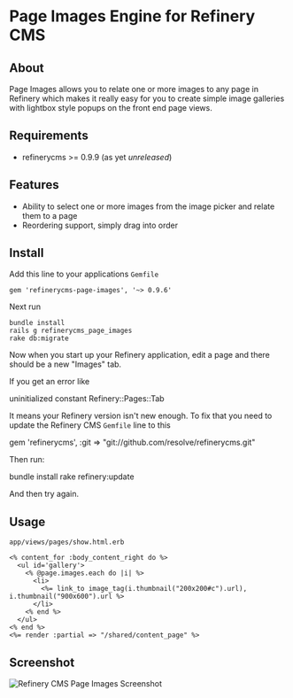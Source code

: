 # Page Images Engine for Refinery CMS

## About

Page Images allows you to relate one or more images to any page in Refinery which makes it really easy for you to create simple image galleries with lightbox style popups on the front end page views.

## Requirements

* refinerycms >= 0.9.9 (as yet *unreleased*)

## Features

* Ability to select one or more images from the image picker and relate them to a page
* Reordering support, simply drag into order

## Install

Add this line to your applications `Gemfile`

    gem 'refinerycms-page-images', '~> 0.9.6'

Next run

    bundle install
    rails g refinerycms_page_images
    rake db:migrate

Now when you start up your Refinery application, edit a page and there should be a new "Images" tab.

If you get an error like

  uninitialized constant Refinery::Pages::Tab
  
It means your Refinery version isn't new enough. To fix that you need to update the Refinery CMS `Gemfile` line to this

  gem 'refinerycms', :git => "git://github.com/resolve/refinerycms.git"
  
Then run:

  bundle install
  rake refinery:update
  
And then try again.

## Usage

`app/views/pages/show.html.erb`

    <% content_for :body_content_right do %>
      <ul id='gallery'>
        <% @page.images.each do |i| %>
          <li>
            <%= link_to image_tag(i.thumbnail("200x200#c").url), i.thumbnail("900x600").url %>
          </li>
        <% end %>
      </ul>
    <% end %>
    <%= render :partial => "/shared/content_page" %>

## Screenshot

![Refinery CMS Page Images Screenshot](http://refinerycms.com/system/images/0000/1736/refinerycms-page-images.png)